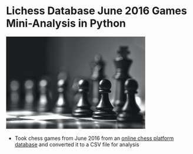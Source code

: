 # Lichess Database June 2016 Games Mini-Analysis in Python

<img src = "chess.jpg" alt = "" width = "378" height = "250">

* Took chess games from June 2016 from an [online chess platform database](https://database.lichess.org/) and converted it to a CSV file for analysis
